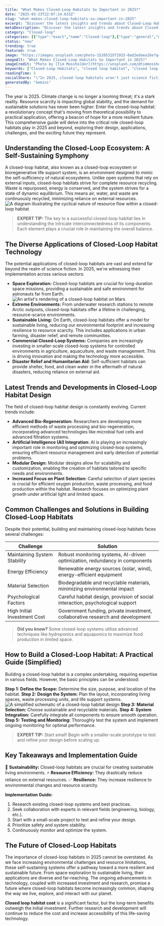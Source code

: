 ```yaml
---
title: "What Makes Closed-Loop Habitats So Important in 2025?"
date: "2025-03-23T22:07:14.633Z"
slug: "what-makes-closed-loop-habitats-so-important-in-2025"
excerpt: "Discover the latest insights and trends about Closed-Loop Habitats. This comprehensive guide covers everything you need to know about Closed-Loop Habitats in 2025."
metaDescription: "Discover the latest insights and trends about Closed-Loop Habitats. This comprehensive guide covers everything you need to know about Closed-Loop Habitats ..."
category: "Closed-loop"
categories: [{"type":"exact","name":"Closed-loop"},{"type":"general","name":"Environmental Science"},{"type":"medium","name":"Bioregenerative Systems"},{"type":"specific","name":"Waste Recycling"},{"type":"niche","name":"Nutrient Cycling"}]
status: "new"
trending: true
featured: true
image: "https://images.unsplash.com/photo-1520531971933-0ad2edaea16e?q=85&w=1200&fit=max&fm=webp&auto=compress"
imageAlt: "What Makes Closed-Loop Habitats So Important in 2025?"
imageCredit: "Photo by [Tim Mossholder](https://unsplash.com/@timmossholder) on Unsplash"
keywords: ["Closed-Loop Habitats", "closed loop habitat", "closed loop ecosystem", "bioregenerative life support system", "self sustaining habitat design", "closed loop habitat technology", "how to build a closed loop habitat", "closed loop habitat for space", "commercial closed loop systems", "closed loop habitat cost"]
readingTime: 5
socialShare: "\"In 2025, closed-loop habitats aren't just science fiction; they're a crucial step towards a sustainable future, offering solutions for everything from space exploration to disaster relief.\""
generatedBy: "Gemini"
---
```




The year is 2025.  Climate change is no longer a looming threat; it's a stark reality.  Resource scarcity is impacting global stability, and the demand for sustainable solutions has never been higher.  Enter the closed-loop habitat: a revolutionary concept that's moving from theoretical possibility to practical application, offering a beacon of hope for a more resilient future. This comprehensive guide will delve into the critical role closed-loop habitats play in 2025 and beyond, exploring their design, applications, challenges, and the exciting future they represent.

## Understanding the Closed-Loop Ecosystem: A Self-Sustaining Symphony

A closed-loop habitat, also known as a closed-loop ecosystem or bioregenerative life support system, is an environment designed to mimic the self-sufficiency of natural ecosystems.  Unlike open systems that rely on external inputs, closed-loop habitats strive for complete resource recycling.  Waste is repurposed, energy is conserved, and the system strives for a state of dynamic equilibrium. This means air, water, and waste are continuously recycled, minimizing reliance on external resources. ![A diagram illustrating the cyclical nature of resource flow within a closed-loop habitat](https://images.unsplash.com/photo-1564756631354-009c12675629?q=85&w=1200&fit=max&fm=webp&auto=compress)

> **EXPERT TIP:**  The key to a successful closed-loop habitat lies in understanding the intricate interconnectedness of its components.  Each element plays a crucial role in maintaining the overall balance.

## The Diverse Applications of Closed-Loop Habitat Technology

The potential applications of closed-loop habitats are vast and extend far beyond the realm of science fiction.  In 2025, we're witnessing their implementation across various sectors:

* **Space Exploration:**  Closed-loop habitats are crucial for long-duration space missions, providing a sustainable and safe environment for astronauts far from Earth.  ![An artist's rendering of a closed-loop habitat on Mars](https://images.unsplash.com/photo-1516570167907-c917f2928c05?q=85&w=1200&fit=max&fm=webp&auto=compress)
* **Extreme Environments:**  From underwater research stations to remote Arctic outposts, closed-loop habitats offer a lifeline in challenging, resource-scarce environments.
* **Sustainable Living:**  On Earth, closed-loop habitats offer a model for sustainable living, reducing our environmental footprint and increasing resilience to resource scarcity.  This includes applications in urban farming, disaster relief, and remote communities.
* **Commercial Closed-Loop Systems:**  Companies are increasingly investing in smaller-scale closed-loop systems for controlled environments in agriculture, aquaculture, and waste management. This is driving innovation and making the technology more accessible.
* **Disaster Relief and Humanitarian Aid:**  Self-sufficient habitats can provide shelter, food, and clean water in the aftermath of natural disasters, reducing reliance on external aid.

##  Latest Trends and Developments in Closed-Loop Habitat Design

The field of closed-loop habitat design is constantly evolving.  Current trends include:

* **Advanced Bio-Regeneration:**  Researchers are developing more efficient methods of waste processing and bio-regeneration, incorporating advanced technologies like microbial fuel cells and advanced filtration systems.
* **Artificial Intelligence (AI) Integration:** AI is playing an increasingly important role in monitoring and optimizing closed-loop systems, ensuring efficient resource management and early detection of potential problems.
* **Modular Design:**  Modular designs allow for scalability and customization, enabling the creation of habitats tailored to specific needs and environments.
* **Increased Focus on Plant Selection:**  Careful selection of plant species is crucial for efficient oxygen production, waste processing, and food production within the habitat.  Research focuses on optimizing plant growth under artificial light and limited space.

## Common Challenges and Solutions in Building Closed-Loop Habitats

Despite their potential, building and maintaining closed-loop habitats faces several challenges:

| Challenge                     | Solution                                                                     |
|------------------------------|-----------------------------------------------------------------------------|
| Maintaining System Stability | Robust monitoring systems, AI-driven optimization, redundancy in components    |
| Energy Efficiency            | Renewable energy sources (solar, wind), energy-efficient equipment            |
| Material Selection           | Biodegradable and recyclable materials, minimizing environmental impact           |
| Psychological Factors       | Careful habitat design, provision of social interaction, psychological support |
| High Initial Investment Cost | Government funding, private investment, collaborative research and development |

> **Did you know?** Some closed-loop systems utilize advanced techniques like hydroponics and aquaponics to maximize food production in limited space.

##  How to Build a Closed-Loop Habitat: A Practical Guide (Simplified)

Building a closed-loop habitat is a complex undertaking, requiring expertise in various fields.  However, the basic principles can be understood:

**Step 1:**  **Define the Scope:** Determine the size, purpose, and location of the habitat.
**Step 2:**  **Design the System:** Plan the layout, incorporating living spaces, waste processing units, and life support systems.  ![A simplified schematic of a closed-loop habitat design](https://images.unsplash.com/photo-1525847664954-bcd1e64c6ad8?q=85&w=1200&fit=max&fm=webp&auto=compress)
**Step 3:**  **Material Selection:** Choose sustainable and recyclable materials.
**Step 4:**  **System Integration:** Carefully integrate all components to ensure smooth operation.
**Step 5:**  **Testing and Monitoring:** Thoroughly test the system and implement ongoing monitoring for optimal performance.

> **EXPERT TIP:**  Start small! Begin with a smaller-scale prototype to test and refine your design before scaling up.

## Key Takeaways and Implementation Guide

🔑 **Sustainability:** Closed-loop habitats are crucial for creating sustainable living environments.
⚡ **Resource Efficiency:** They drastically reduce reliance on external resources.
✅ **Resilience:** They increase resilience to environmental changes and resource scarcity.

**Implementation Guide:**

1.  Research existing closed-loop systems and best practices.
2.  Seek collaboration with experts in relevant fields (engineering, biology, etc.).
3.  Start with a small-scale project to test and refine your design.
4.  Prioritize safety and system stability.
5.  Continuously monitor and optimize the system.

## The Future of Closed-Loop Habitats

The importance of closed-loop habitats in 2025 cannot be overstated.  As we face increasing environmental challenges and resource limitations, these self-sustaining systems offer a pathway toward a more resilient and sustainable future.  From space exploration to sustainable living, their applications are diverse and far-reaching.  The ongoing advancements in technology, coupled with increased investment and research, promise a future where closed-loop habitats become increasingly common, shaping the way we live, explore, and interact with our planet.

**Closed loop habitat cost** is a significant factor, but the long-term benefits outweigh the initial investment.  Further research and development will continue to reduce the cost and increase accessibility of this life-saving technology.
